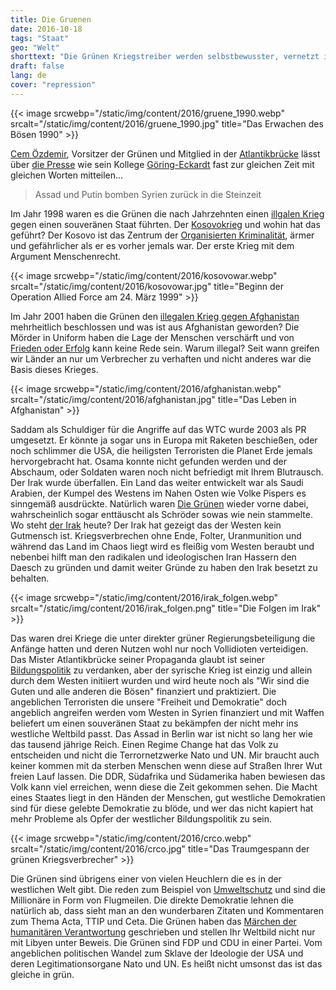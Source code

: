 ```yaml
---
title: Die Gruenen
date: 2016-10-18
tags: "Staat"
geo: "Welt"
shorttext: "Die Grünen Kriegstreiber werden selbstbewusster, vernetzt in der Atlantikbrücke forcieren diese wie 1999 Krieg."
draft: false
lang: de
cover: "repression"
---
```


{{< image srcwebp="/static/img/content/2016/gruene_1990.webp" srcalt="/static/img/content/2016/gruene_1990.jpg" title="Das Erwachen des Bösen 1990" >}}

[Cem Özdemir](https://lobbyradar.org/entity/54c2a4b5fe6a42c82bbab08c "Der Özdemir ein liberalen Ideologe und Kriegsverbrecher"), Vorsitzer der Grünen und Mitglied in der [Atlantikbrücke](https://lobbypedia.de/wiki/Atlantik-Br%C3%BCcke "Özdemir im Arsch Amerikas") lässt über [die Presse](http://www.spiegel.de/politik/deutschland/cem-oezdemir-assad-und-putin-bomben-syrien-zurueck-in-die-steinzeit-a-1116611.html "Alles Russland seine Schuld") wie sein Kollege [Göring-Eckardt](http://www.faz.net/aktuell/politik/ausland/krieg-in-syrien-der-druck-auf-assad-und-putin-muss-wachsen-14481416.html "Der Druck auf Assad und Putin muss wachsen") fast zur gleichen Zeit mit gleichen Worten mitteilen...

> Assad und Putin bomben Syrien zurück in die Steinzeit

Im Jahr 1998 waren es die Grünen die nach Jahrzehnten einen [illgalen Krieg](http://www.ag-friedensforschung.de/rat/FRIKORR/deiseroth.html "Der Kosovo-Krieg und das Völkerrecht") gegen einen souveränen Staat führten. Der [Kosovokrieg](http://www.sueddeutsche.de/politik/kosovo-krieg-als-die-menschenrechte-schiessen-lernten-1.457678 "Als die Menschenrechte schießen lernten") und wohin hat das geführt? Der Kosovo ist das Zentrum der [Organisierten Kriminalität](https://www.proasyl.de/news/flucht-aus-dem-kosovo-armut-diskriminierung-perspektivlosigkeit/ "Flucht aus dem Kosovo: Armut, Diskriminierung, Perspektivlosigkeit"), ärmer und gefährlicher als er es vorher jemals war. Der erste Krieg mit dem Argument Menschenrecht.

{{< image srcwebp="/static/img/content/2016/kosovowar.webp" srcalt="/static/img/content/2016/kosovowar.jpg" title="Beginn der Operation Allied Force am 24. März 1999" >}}

Im Jahr 2001 haben die Grünen den [illegalen Krieg gegen Afghanistan](http://archiv.friedenskooperative.de/ff/ff09/6-68.htm "Die GRÜNEN nach 8 Jahren Afghanistan-Krieg") mehrheitlich beschlossen und was ist aus Afghanistan geworden? Die Mörder in Uniform haben die Lage der Menschen verschärft und von [Frieden oder Erfolg](http://www.ag-friedensforschung.de/regionen/Afghanistan1/bericht2014-baf.html "Friedensbewegung: Schluss mit Intervention und Krieg") kann keine Rede sein. Warum illegal? Seit wann greifen wir Länder an nur um Verbrecher zu verhaften und nicht anderes war die Basis dieses Krieges.

{{< image srcwebp="/static/img/content/2016/afghanistan.webp" srcalt="/static/img/content/2016/afghanistan.jpg" title="Das Leben in Afghanistan" >}}

Saddam als Schuldiger für die Angriffe auf das WTC wurde 2003 als PR umgesetzt. Er könnte ja sogar uns in Europa mit Raketen beschießen, oder noch schlimmer die USA, die heiligsten Terroristen die Planet Erde jemals hervorgebracht hat. Osama konnte nicht gefunden werden und der Abschaum, oder Soldaten waren noch nicht befriedigt mit Ihrem Blutrausch. Der Irak wurde überfallen. Ein Land das weiter entwickelt war als Saudi Arabien, der Kumpel des Westens im Nahen Osten wie Volke Pispers es sinngemäß ausdrückte. Natürlich waren [Die Grünen](https://www.wsws.org/de/articles/2003/03/grue-m29.html "Die Grünen und der Irakkrieg") wieder vorne dabei, wahrscheinlich sogar enttäuscht als Schröder sowas wie nein stammelte. Wo steht [der Irak](http://jghd.twoday.net/stories/irak-10-jahre-nach-der-invasion/ "Irak – 10 Jahre nach der Invasion") heute? Der Irak hat gezeigt das der Westen kein Gutmensch ist. Kriegsverbrechen ohne Ende, Folter, Uranmunition und während das Land im Chaos liegt wird es fleißig vom Westen beraubt und nebenbei hilft man den radikalen und ideologischen Iran Hassern den Daesch zu gründen und damit weiter Gründe zu haben den Irak besetzt zu behalten. 

{{< image srcwebp="/static/img/content/2016/irak_folgen.webp" srcalt="/static/img/content/2016/irak_folgen.png" title="Die Folgen im Irak" >}}

Das waren drei Kriege die unter direkter grüner Regierungsbeteiligung die Anfänge hatten und deren Nutzen wohl nur noch Vollidioten verteidigen. Das Mister Atlantikbrücke seiner Propaganda glaubt ist seiner [Bildungspolitik](http://jghd.twoday.net/stories/syrien-der-gefaehrliche-mythos-einer-friedlichen-revolution/ "Syrien – Der gefährliche Mythos einer friedlichen Revolution") zu verdanken, aber der syrische Krieg ist einzig und allein durch dem Westen initiiert wurden und wird heute noch als "Wir sind die Guten und alle anderen die Bösen" finanziert und praktiziert. Die angeblichen Terroristen die unsere "Freiheit und Demokratie" doch angeblich angreifen werden vom Westen in Syrien finanziert und mit Waffen beliefert um einen souveränen Staat zu bekämpfen der nicht mehr ins westliche Weltbild passt. Das Assad in Berlin war ist nicht so lang her wie das tausend jährige Reich. Einen Regime Change hat das Volk zu entscheiden und nicht die Terrornetzwerke Nato und UN. Mir braucht auch keiner kommen mit da sterben Menschen wenn diese auf Straßen Ihrer Wut freien Lauf lassen. Die DDR, Südafrika und Südamerika haben bewiesen das Volk kann viel erreichen, wenn diese die Zeit gekommen sehen. Die Macht eines Staates liegt in den Händen der Menschen, gut westliche Demokratien sind für diese gelebte Demokratie zu blöde, und wer das nicht kapiert hat mehr Probleme als Opfer der westlicher Bildungspolitik zu sein. 

{{< image srcwebp="/static/img/content/2016/crco.webp" srcalt="/static/img/content/2016/crco.jpg" title="Das Traumgespann der grünen Kriegsverbrecher" >}}

Die Grünen sind übrigens einer von vielen Heuchlern die es in der westlichen Welt gibt. Die reden zum Beispiel von [Umweltschutz](http://systemchange-not-climatechange.at/gruener-himmel-die-illusion-vom-oekologischen-fliegen/ "Grüner Himmel. Die Illusion vom ökologischen Fliegen") und sind die Millionäre in Form von Flugmeilen. Die direkte Demokratie lehnen die natürlich ab, dass sieht man an den wunderbaren Zitaten und Kommentaren zum Thema Acta, TTIP und Ceta. Die Grünen haben das [Märchen der humanitären Verantwortung](http://menschenrechte.eu/index.php/meldung-im-detail/items/buendnis-90-die-gruenen-das-erbe-der-friedenbewegung-heisst-krieg.html "Bündnis 90/ Die Grünen: Das Erbe der Friedenbewegung heißt Krieg") geschrieben und stellen Ihr Weltbild nicht nur mit Libyen unter Beweis. Die Grünen sind FDP und CDU in einer Partei. Vom angeblichen politischen Wandel zum Sklave der Ideologie der USA und deren Legitimationsorgane Nato und UN. Es heißt nicht umsonst das ist das gleiche in grün. 
